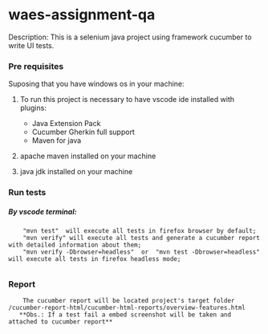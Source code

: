 # waes-assignment-qa

Description: This is a selenium java project using framework cucumber to write UI tests.

### Pre requisites
Suposing that you have windows os in your machine:
1. To run this project is necessary to have vscode ide installed with plugins:
    * Java Extension Pack
    * Cucumber Gherkin full support
    * Maven for java

 2. apache maven installed on your machine
 3. java jdk installed on your machine

### Run tests
##### By vscode terminal:
      
        "mvn test"  will execute all tests in firefox browser by default;
        "mvn verify" will execute all tests and generate a cucumber report with detailed information about them;
        "mvn verify -Dbrowser=headless"  or  "mvn test -Dbrowser=headless"  will execute all tests in firefox headless mode;
######  

### Report
        The cucumber report will be located project's target folder /cucumber-report-html/cucumber-html-reports/overview-features.html
       **Obs.: If a test fail a embed screenshot will be taken and attached to cucumber report**

